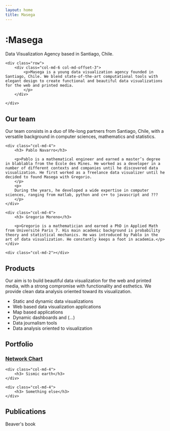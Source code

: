 ```yaml
---
layout: home
title: Masega
---
```


<div class="brand">
    <h1 class="brand-name">:Masega</h1>
    <p class="lead">Data Visualization Agency based in Santiago, Chile.</p>
 
    <div class="row">
    	<div class="col-md-6 col-md-offset-3">
			<p>Masega is a young data visualization agency founded in Santiago, Chile. We blend state-of-the-art computational tools with elegant design to create functional and beautiful data visualizations for the web and printed media.
			</p>
		</div>

	</div>
</div>


<div class="team">
<h2> Our team </h2>

<p>Our team consists in a duo of life-long partners from Santiago, Chile, with a versatile background in computer sciences, mathematics and statistics. </p>

<div class="row">
	<div class="col-md-2"></div>

	<div class="col-md-4"> 
		<h3> Pablo Navarro</h3>

		<p>Pablo is a mathematical engineer and earned a master’s degree in blablabla from the École des Mines. He worked as a developer in a number of different contexts and companies until he discovered data visualization. He first worked as a freelance data visualizer until he decided to found Masega with Gregorio. 
		</p>
		<p>
		During the years, he developed a wide expertise in computer sciences, ranging from matlab, python and c++ to javascript and ???
		</p>
	</div>

	<div class="col-md-4"> 
		<h3> Gregorio Moreno</h3>

		<p>Gregorio is a mathematician and earned a PhD in Applied Math from Université Paris 7. His main academic background is probability theory and statistical mechanics. He was introduced by Pablo in the art of data visualization. He constantly keeps a foot in academia.</p>
	</div>

	<div class="col-md-2"></div>

</div>

</div>

<div class="products">
<h2> Products </h2>

Our aim is to build beautiful data visualization for the web and printed media, with a strong compromise with functionality and esthetics. We provide clean data analysis oriented toward its visualization. 

<ul style="margin-top=0.5cm">
	<li> Static and dynamic data visualizations </li>
	<li> Web based data visualization applications </li>
	<li> Map based applications </li>
	<li> Dynamic dashboards and (...) </li>
	<li> Data journalism tools </li>
	<li> Data analysis oriented to visualization</li>
</ul>

</div>

<div class="portfolio">
<h2> Portfolio</h2>

<div class="row">
	<div class="col-md-4"> 
		<h3> <a href="/network-chart/demo/"> Network Chart </a> </h3>
	</div>

	<div class="col-md-4">
		<h3> Sismic earth</h3>
	</div>

	<div class="col-md-4">
		<h3> Something else</h3>
	</div>

</div>

</div>

<div class="publications">
<h2> Publications</h2>

<p> Beaver's book</p>

</div>






